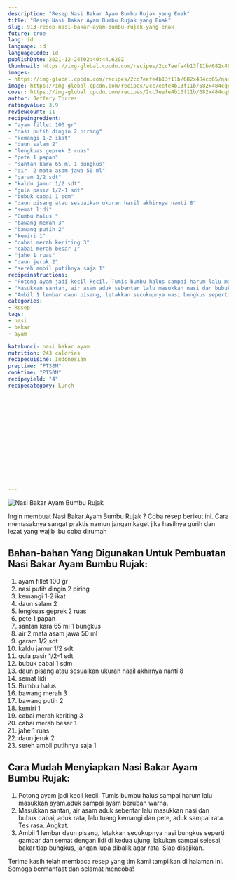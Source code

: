 ```yaml
---
description: "Resep Nasi Bakar Ayam Bumbu Rujak yang Enak"
title: "Resep Nasi Bakar Ayam Bumbu Rujak yang Enak"
slug: 913-resep-nasi-bakar-ayam-bumbu-rujak-yang-enak
future: true
lang: id
language: id
languageCode: id
publishDate: 2021-12-24T02:40:44.620Z 
thumbnail: https://img-global.cpcdn.com/recipes/2cc7eefe4b13f11b/682x484cq65/nasi-bakar-ayam-bumbu-rujak-foto-resep-utama.webp
images:
- https://img-global.cpcdn.com/recipes/2cc7eefe4b13f11b/682x484cq65/nasi-bakar-ayam-bumbu-rujak-foto-resep-utama.webp
image: https://img-global.cpcdn.com/recipes/2cc7eefe4b13f11b/682x484cq65/nasi-bakar-ayam-bumbu-rujak-foto-resep-utama.webp
cover: https://img-global.cpcdn.com/recipes/2cc7eefe4b13f11b/682x484cq65/nasi-bakar-ayam-bumbu-rujak-foto-resep-utama.webp
author: Jeffery Torres
ratingvalue: 3.9
reviewcount: 11
recipeingredient:
- "ayam fillet 100 gr"
- "nasi putih dingin 2 piring"
- "kemangi 1-2 ikat"
- "daun salam 2"
- "lengkuas geprek 2 ruas"
- "pete 1 papan"
- "santan kara 65 ml 1 bungkus"
- "air  2 mata asam jawa 50 ml"
- "garam 1/2 sdt"
- "kaldu jamur 1/2 sdt"
- "gula pasir 1/2-1 sdt"
- "bubuk cabai 1 sdm"
- "daun pisang atau sesuaikan ukuran hasil akhirnya nanti 8"
- "semat lidi"
- "Bumbu halus "
- "bawang merah 3"
- "bawang putih 2"
- "kemiri 1"
- "cabai merah keriting 3"
- "cabai merah besar 1"
- "jahe 1 ruas"
- "daun jeruk 2"
- "sereh ambil putihnya saja 1"
recipeinstructions:
- "Potong ayam jadi kecil kecil. Tumis bumbu halus sampai harum lalu masukkan ayam.aduk sampai ayam berubah warna."
- "Masukkan santan, air asam aduk sebentar lalu masukkan nasi dan bubuk cabai, aduk rata, lalu tuang kemangi dan pete, aduk sampai rata. Tes rasa. Angkat."
- "Ambil 1 lembar daun pisang, letakkan secukupnya nasi bungkus seperti gambar dan semat dengan lidi di kedua ujung, lakukan sampai selesai, bakar tiap bungkus, jangan lupa dibalik agar rata. Siap disajikan."
categories:
- Resep
tags:
- nasi
- bakar
- ayam

katakunci: nasi bakar ayam 
nutrition: 243 calories
recipecuisine: Indonesian
preptime: "PT38M"
cooktime: "PT50M"
recipeyield: "4"
recipecategory: Lunch


     
    
    
    
    
    
    
    
    
    
    
      
    
---
```



![Nasi Bakar Ayam Bumbu Rujak](https://img-global.cpcdn.com/recipes/2cc7eefe4b13f11b/682x484cq65/nasi-bakar-ayam-bumbu-rujak-foto-resep-utama.webp)

Ingin membuat Nasi Bakar Ayam Bumbu Rujak ? Coba resep berikut ini. Cara memasaknya sangat praktis namun jangan kaget jika hasilnya gurih dan lezat yang wajib ibu coba dirumah

<!--inarticleads1-->

## Bahan-bahan Yang Digunakan Untuk Pembuatan Nasi Bakar Ayam Bumbu Rujak:

1. ayam fillet 100 gr
1. nasi putih dingin 2 piring
1. kemangi 1-2 ikat
1. daun salam 2
1. lengkuas geprek 2 ruas
1. pete 1 papan
1. santan kara 65 ml 1 bungkus
1. air  2 mata asam jawa 50 ml
1. garam 1/2 sdt
1. kaldu jamur 1/2 sdt
1. gula pasir 1/2-1 sdt
1. bubuk cabai 1 sdm
1. daun pisang atau sesuaikan ukuran hasil akhirnya nanti 8
1. semat lidi
1. Bumbu halus 
1. bawang merah 3
1. bawang putih 2
1. kemiri 1
1. cabai merah keriting 3
1. cabai merah besar 1
1. jahe 1 ruas
1. daun jeruk 2
1. sereh ambil putihnya saja 1



<!--inarticleads2-->

## Cara Mudah Menyiapkan Nasi Bakar Ayam Bumbu Rujak:

1. Potong ayam jadi kecil kecil. Tumis bumbu halus sampai harum lalu masukkan ayam.aduk sampai ayam berubah warna.
1. Masukkan santan, air asam aduk sebentar lalu masukkan nasi dan bubuk cabai, aduk rata, lalu tuang kemangi dan pete, aduk sampai rata. Tes rasa. Angkat.
1. Ambil 1 lembar daun pisang, letakkan secukupnya nasi bungkus seperti gambar dan semat dengan lidi di kedua ujung, lakukan sampai selesai, bakar tiap bungkus, jangan lupa dibalik agar rata. Siap disajikan.




Terima kasih telah membaca resep yang tim kami tampilkan di halaman ini. Semoga bermanfaat dan selamat mencoba!
